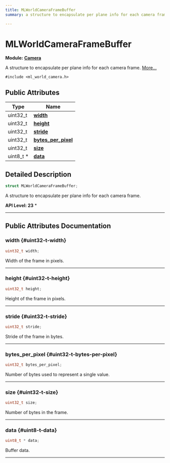 ```yaml
---
title: MLWorldCameraFrameBuffer
summary: a structure to encapsulate per plane info for each camera frame. 

---
```


# MLWorldCameraFrameBuffer

**Module:** **[Camera](/api-ref/api/Modules/group___camera/group___camera.md)**



A structure to encapsulate per plane info for each camera frame.  [More...](#detailed-description)


`#include <ml_world_camera.h>`

## Public Attributes

| Type           | Name           |
| -------------- | -------------- |
| uint32_t | **[width](/api-ref/api/Modules/group___camera/struct_m_l_world_camera_frame_buffer.md#uint32-t-width)**  |
| uint32_t | **[height](/api-ref/api/Modules/group___camera/struct_m_l_world_camera_frame_buffer.md#uint32-t-height)**  |
| uint32_t | **[stride](/api-ref/api/Modules/group___camera/struct_m_l_world_camera_frame_buffer.md#uint32-t-stride)**  |
| uint32_t | **[bytes_per_pixel](/api-ref/api/Modules/group___camera/struct_m_l_world_camera_frame_buffer.md#uint32-t-bytes-per-pixel)**  |
| uint32_t | **[size](/api-ref/api/Modules/group___camera/struct_m_l_world_camera_frame_buffer.md#uint32-t-size)**  |
| uint8_t * | **[data](/api-ref/api/Modules/group___camera/struct_m_l_world_camera_frame_buffer.md#uint8-t-data)**  |

## Detailed Description

```cpp
struct MLWorldCameraFrameBuffer;
```

A structure to encapsulate per plane info for each camera frame. 




**API Level:
 23**
  * 




-----------
## Public Attributes Documentation

### width {#uint32-t-width}

```cpp
uint32_t width;
```


Width of the frame in pixels. 





-----------

### height {#uint32-t-height}

```cpp
uint32_t height;
```


Height of the frame in pixels. 





-----------

### stride {#uint32-t-stride}

```cpp
uint32_t stride;
```


Stride of the frame in bytes. 





-----------

### bytes_per_pixel {#uint32-t-bytes-per-pixel}

```cpp
uint32_t bytes_per_pixel;
```


Number of bytes used to represent a single value. 





-----------

### size {#uint32-t-size}

```cpp
uint32_t size;
```


Number of bytes in the frame. 





-----------

### data {#uint8-t-data}

```cpp
uint8_t * data;
```


Buffer data. 





-----------

